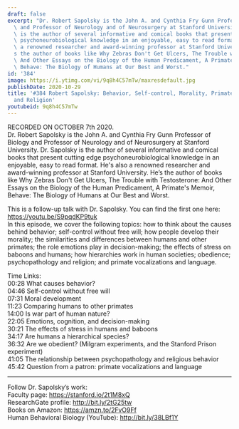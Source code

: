 ```yaml
---
draft: false
excerpt: "Dr. Robert Sapolsky is the John A. and Cynthia Fry Gunn Professor of Biology\
  \ and Professor of Neurology and of Neurosurgery at Stanford University. Dr. Sapolsky\
  \ is the author of several informative and comical books that present cutting edge\
  \ psychoneurobiological knowledge in an enjoyable, easy to read format. He's also\
  \ a renowned researcher and award-winning professor at Stanford University. He\u2019\
  s the author of books like Why Zebras Don't Get Ulcers, The Trouble with Testosterone:\
  \ And Other Essays on the Biology of the Human Predicament, A Primate's Memoir,\
  \ Behave: The Biology of Humans at Our Best and Worst."
id: '384'
image: https://i.ytimg.com/vi/9q8h4C57mTw/maxresdefault.jpg
publishDate: 2020-10-29
title: '#384 Robert Sapolsky: Behavior, Self-control, Morality, Primates, Humans,
  and Religion'
youtubeid: 9q8h4C57mTw
---
```

<div class="timelinks">

RECORDED ON OCTOBER 7th 2020.  
Dr. Robert Sapolsky is the John A. and Cynthia Fry Gunn Professor of Biology and Professor of Neurology and of Neurosurgery at Stanford University. Dr. Sapolsky is the author of several informative and comical books that present cutting edge psychoneurobiological knowledge in an enjoyable, easy to read format. He's also a renowned researcher and award-winning professor at Stanford University. He’s the author of books like Why Zebras Don't Get Ulcers, The Trouble with Testosterone: And Other Essays on the Biology of the Human Predicament, A Primate's Memoir, Behave: The Biology of Humans at Our Best and Worst.

This is a follow-up talk with Dr. Sapolsky. You can find the first one here: https://youtu.be/S9pqdKP9tuk   
In this episode, we cover the following topics: how to think about the causes behind behavior; self-control without free will; how people develop their morality; the similarities and differences between humans and other primates; the role emotions play in decision-making; the effects of stress on baboons and humans; how hierarchies work in human societies; obedience; psychopathology and religion; and primate vocalizations and language.

Time Links:  
<time>00:28</time> What causes behavior?  
<time>04:46</time> Self-control without free will  
<time>07:31</time> Moral development  
<time>11:23</time> Comparing humans to other primates  
<time>14:00</time> Is war part of human nature?   
<time>22:05</time> Emotions, cognition, and decision-making  
<time>30:21</time> The effects of stress in humans and baboons  
<time>34:17</time> Are humans a hierarchical species?  
<time>36:32</time> Are we obedient? (Milgram experiments, and the Stanford Prison experiment)  
<time>41:05</time> The relationship between psychopathology and religious behavior  
<time>45:42</time> Question from a patron: primate vocalizations and language

---

Follow Dr. Sapolsky’s work:  
Faculty page: https://stanford.io/2t1M8xQ  
ResearchGate profile: http://bit.ly/2tG25tw  
Books on Amazon: https://amzn.to/2FvO9Ff  
Human Behavioral Biology (YouTube): http://bit.ly/38LBf1Y
</div>


